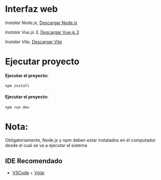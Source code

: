 # Interfaz web

*Instalar Node.js,*
[Descargar Node.js](https://nodejs.org/es/)

*Instalar Vue.js 3,*
[Descargar Vue.js 3](https://vuejs.org/guide/quick-start.html)

*Instalar Vite,*
[Descargar Vite](https://vitejs.dev/guide/#trying-vite-online)

# Ejecutar proyecto
#### Ejecutar el proyecto:
```
npm install
```
#### Ejecutar el proyecto:
```
npm run dev
```
# Nota:
Obligatoriamente, Node.js y npm deben estar instalados en el computador desde el cual se va a ejecutar el sistema

## IDE Recomendado
- [VSCode](https://code.visualstudio.com/) + [Volar](https://marketplace.visualstudio.com/items?itemName=johnsoncodehk.volar)
